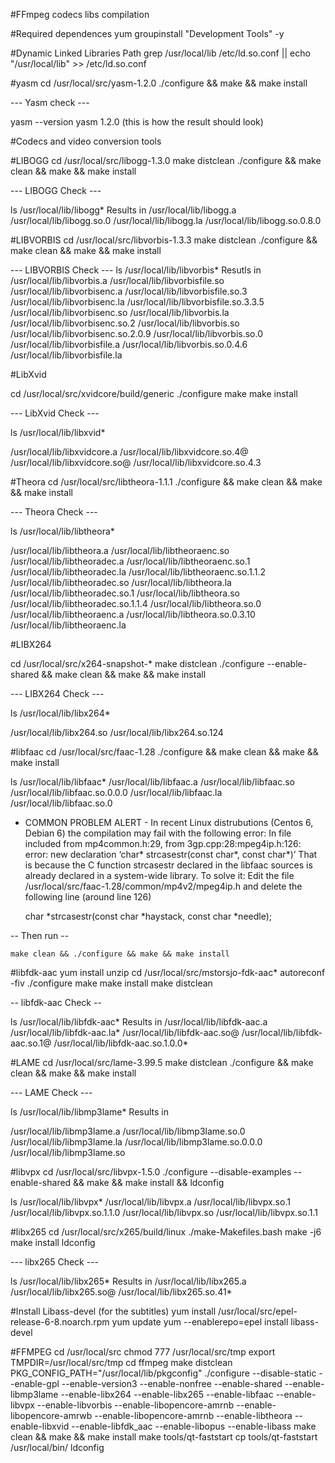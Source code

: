 #FFmpeg codecs libs compilation

#Required dependences
yum groupinstall "Development Tools" -y

#Dynamic Linked Libraries Path
grep /usr/local/lib /etc/ld.so.conf || echo "/usr/local/lib" >> /etc/ld.so.conf  

#yasm 
cd /usr/local/src/yasm-1.2.0
./configure  && make && make install

--- Yasm check ---

yasm --version
yasm 1.2.0 (this is how the result should look)


#Codecs and video conversion tools


#LIBOGG
cd /usr/local/src/libogg-1.3.0
make distclean
./configure && make clean && make && make install

--- LIBOGG Check ---

ls /usr/local/lib/libogg*
Results in
/usr/local/lib/libogg.a   /usr/local/lib/libogg.so.0
/usr/local/lib/libogg.la  /usr/local/lib/libogg.so.0.8.0


#LIBVORBIS
cd /usr/local/src/libvorbis-1.3.3
make distclean
./configure && make clean && make && make install 

--- LIBVORBIS Check ---
ls /usr/local/lib/libvorbis*
Resutls in
/usr/local/lib/libvorbis.a            /usr/local/lib/libvorbisfile.so
/usr/local/lib/libvorbisenc.a         /usr/local/lib/libvorbisfile.so.3
/usr/local/lib/libvorbisenc.la        /usr/local/lib/libvorbisfile.so.3.3.5
/usr/local/lib/libvorbisenc.so        /usr/local/lib/libvorbis.la
/usr/local/lib/libvorbisenc.so.2      /usr/local/lib/libvorbis.so
/usr/local/lib/libvorbisenc.so.2.0.9  /usr/local/lib/libvorbis.so.0
/usr/local/lib/libvorbisfile.a        /usr/local/lib/libvorbis.so.0.4.6
/usr/local/lib/libvorbisfile.la


#LibXvid

cd /usr/local/src/xvidcore/build/generic
./configure 
make
make install

--- LibXvid Check ---

ls /usr/local/lib/libxvid*

/usr/local/lib/libxvidcore.a    /usr/local/lib/libxvidcore.so.4@
/usr/local/lib/libxvidcore.so@  /usr/local/lib/libxvidcore.so.4.3


#Theora
cd /usr/local/src/libtheora-1.1.1
./configure && make clean && make && make install 

--- Theora Check ---

ls /usr/local/lib/libtheora*

/usr/local/lib/libtheora.a            /usr/local/lib/libtheoraenc.so
/usr/local/lib/libtheoradec.a         /usr/local/lib/libtheoraenc.so.1
/usr/local/lib/libtheoradec.la        /usr/local/lib/libtheoraenc.so.1.1.2
/usr/local/lib/libtheoradec.so        /usr/local/lib/libtheora.la
/usr/local/lib/libtheoradec.so.1      /usr/local/lib/libtheora.so
/usr/local/lib/libtheoradec.so.1.1.4  /usr/local/lib/libtheora.so.0
/usr/local/lib/libtheoraenc.a         /usr/local/lib/libtheora.so.0.3.10
/usr/local/lib/libtheoraenc.la

#LIBX264

cd /usr/local/src/x264-snapshot-*
make distclean
./configure --enable-shared && make clean && make && make install

--- LIBX264 Check ---

ls /usr/local/lib/libx264*

/usr/local/lib/libx264.so  /usr/local/lib/libx264.so.124 

#libfaac
cd /usr/local/src/faac-1.28
./configure && make clean && make && make install 

ls /usr/local/lib/libfaac*
 /usr/local/lib/libfaac.a   /usr/local/lib/libfaac.so    /usr/local/lib/libfaac.so.0.0.0
 /usr/local/lib/libfaac.la  /usr/local/lib/libfaac.so.0


 - COMMON PROBLEM ALERT -
 In recent Linux distrubutions (Centos 6, Debian 6) the compilation may fail with the following error: 
 				In file included from mp4common.h:29, from 3gp.cpp:28:mpeg4ip.h:126: error: new declaration ‘char* strcasestr(const char*, const char*)’
That is because the C function strcasestr declared in the libfaac sources is already declared in a system-wide library.
To solve it: Edit the file /usr/local/src/faac-1.28/common/mp4v2/mpeg4ip.h and delete the following line (around line 126)

	char *strcasestr(const char *haystack, const char *needle); 

-- Then run --

	make clean && ./configure && make && make install

#libfdk-aac
yum install unzip
cd /usr/local/src/mstorsjo-fdk-aac*
autoreconf -fiv
./configure
make
make install
make distclean

-- libfdk-aac Check --

ls /usr/local/lib/libfdk-aac*
Results in
/usr/local/lib/libfdk-aac.a  /usr/local/lib/libfdk-aac.la*  /usr/local/lib/libfdk-aac.so@  /usr/local/lib/libfdk-aac.so.1@  /usr/local/lib/libfdk-aac.so.1.0.0*

#LAME
cd /usr/local/src/lame-3.99.5
make distclean
./configure && make clean && make && make install

--- LAME Check ---

ls /usr/local/lib/libmp3lame*
Results in

/usr/local/lib/libmp3lame.a   /usr/local/lib/libmp3lame.so.0
/usr/local/lib/libmp3lame.la  /usr/local/lib/libmp3lame.so.0.0.0
/usr/local/lib/libmp3lame.so


#libvpx
cd /usr/local/src/libvpx-1.5.0
./configure --disable-examples --enable-shared && make && make install && ldconfig

ls /usr/local/lib/libvpx*
/usr/local/lib/libvpx.a /usr/local/lib/libvpx.so.1 /usr/local/lib/libvpx.so.1.1.0
/usr/local/lib/libvpx.so /usr/local/lib/libvpx.so.1.1

#libx265
cd /usr/local/src/x265/build/linux
./make-Makefiles.bash
make -j6
make install
ldconfig 


--- libx265 Check ---

ls /usr/local/lib/libx265*
Results in
/usr/local/lib/libx265.a  /usr/local/lib/libx265.so@  /usr/local/lib/libx265.so.41*

#Install Libass-devel (for the subtitles)
yum install /usr/local/src/epel-release-6-8.noarch.rpm
yum update
yum --enablerepo=epel install libass-devel


#FFMPEG
cd /usr/local/src
chmod 777 /usr/local/src/tmp
export TMPDIR=/usr/local/src/tmp
cd ffmpeg
make distclean
PKG_CONFIG_PATH="/usr/local/lib/pkgconfig" ./configure --disable-static --enable-gpl --enable-version3 --enable-nonfree --enable-shared --enable-libmp3lame --enable-libx264 --enable-libx265 --enable-libfaac --enable-libvpx --enable-libvorbis --enable-libopencore-amrnb --enable-libopencore-amrwb --enable-libopencore-amrnb --enable-libtheora --enable-libxvid --enable-libfdk_aac --enable-libopus --enable-libass
make clean && make && make install
make tools/qt-faststart
cp tools/qt-faststart /usr/local/bin/
ldconfig